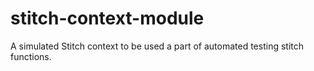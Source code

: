 # stitch-context-module
A simulated Stitch context to be used a part of automated testing stitch functions. 
